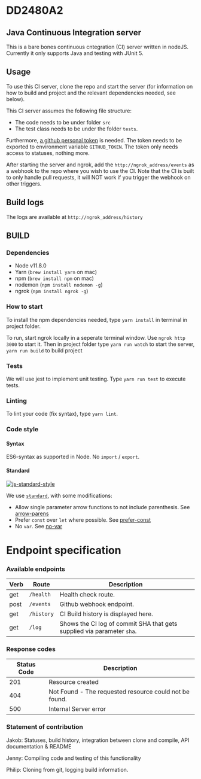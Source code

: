 # DD2480A2

## Java Continuous Integration server

This is a bare bones continuous cntegration (CI) server written in nodeJS.
Currently it only supports Java and testing with JUnit 5.

## Usage

To use this CI server, clone the repo and start the server (for information on how to build and project and the relevant dependencies needed, see below). 

This CI server assumes the following file structure:
* The code needs to be under folder `src`
* The test class needs to be under the folder `tests`. 

Furthermore, [a github personal token](https://github.com/settings/tokens) is needed. The token needs to be exported to environment variable `GITHUB_TOKEN`. The token only needs access to statuses, nothing more. 

After starting the server and ngrok, add the `http://ngrok_address/events` as a webhook to the repo where you wish to use the CI.
Note that the CI is built to only handle pull requests, it will NOT work if you trigger the webhook on other triggers.
## Build logs

The logs are available at `http://ngrok_address/history`

## BUILD

### Dependencies 

* Node v11.8.0
* Yarn (`brew install yarn` on mac)
* npm (`brew install npm` on mac)
* nodemon (`npm install nodemon -g`)
* ngrok (`npm install ngrok -g`)

### How to start
To install the npm dependencies needed, type `yarn install` in terminal in project folder. 

To run, start ngrok locally in a seperate terminal window. Use `ngrok http 3000` to start it.
Then in project folder type `yarn run watch` to start the server, `yarn run build` to build project 

### Tests
We will use jest to implement unit testing.
Type `yarn run test` to execute tests.

### Linting
To lint your code (fix syntax), type `yarn lint`. 

### Code style
#### Syntax
ES6-syntax as supported in Node. No `import` / `export`.

#### Standard
[![js-standard-style](https://cdn.rawgit.com/feross/standard/master/badge.svg)](http://standardjs.com)

We use [`standard`](http://standardjs.com), with some modifications:
* Allow single parameter arrow functions to not include parenthesis. See [arrow-parens](http://eslint.org/docs/rules/arrow-parens)
* Prefer `const` over `let` where possible. See [prefer-const](http://eslint.org/docs/rules/prefer-const)
* No `var`. See [no-var](http://eslint.org/docs/rules/no-var)

# Endpoint specification
### Available endpoints

| Verb | Route  | Description         |
|------|-------------|---------------------|
| get  | `/health`    | Health check route. |
| post | `/events` | Github webhook endpoint.|
| get  | `/history` | CI Build history is displayed here. |
| get  | `/log` | Shows the CI log of commit SHA that gets supplied via parameter `sha`.  |

### Response codes

| Status  Code |                                 Description                       |
|--------------|-------------------------------------------------------------------|
| 201          |                       Resource created                            |
| 404          |            Not Found - The requested resource could not be found. |
| 500          | Internal Server error                                             |           


### Statement of contribution

Jakob: Statuses, build history, integration between clone and compile, API documentation & README

Jenny: Compiling code and testing of this functionality

Philip: Cloning from git, logging build information.